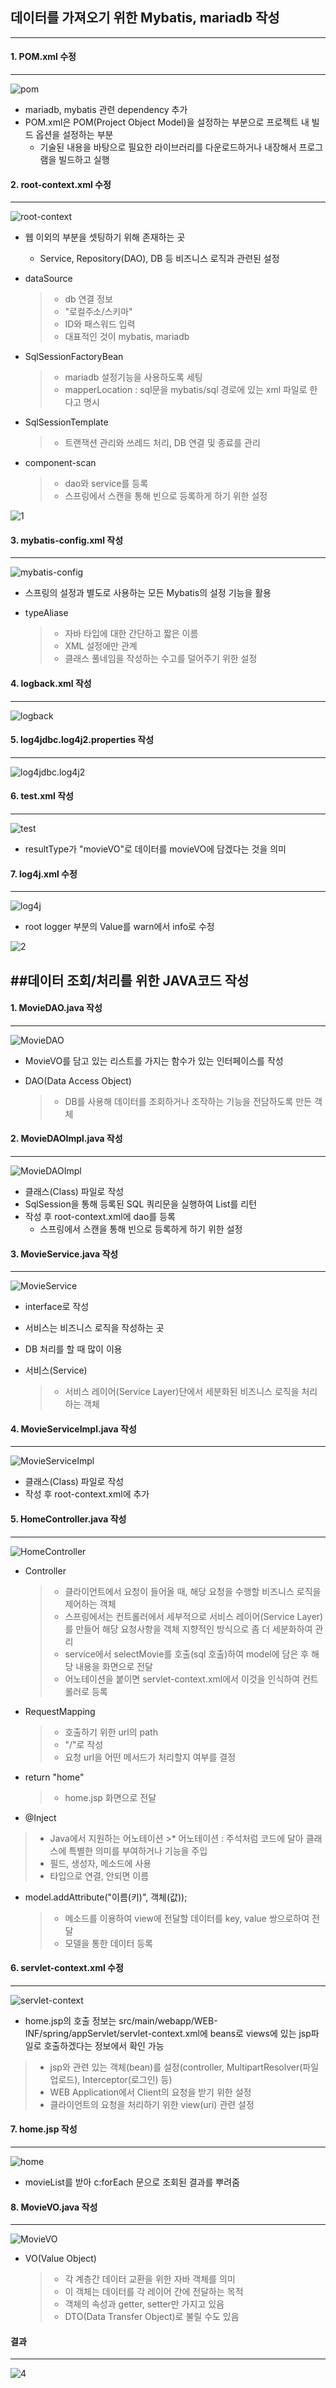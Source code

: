 ## 데이터를 가져오기 위한 Mybatis, mariadb 작성
----------------------------------------------

#### 1.	POM.xml 수정
----------------------------------
![pom](./image/pom.PNG)

*	mariadb, mybatis 관련 dependency 추가
*	POM.xml은 POM(Project Object Model)을 설정하는 부분으로 프로젝트 내 빌드 옵션을 설정하는 부분
	*	기술된 내용을 바탕으로 필요한 라이브러리를 다운로드하거나 내장해서 프로그램을 빌드하고 실행	


#### 2. root-context.xml 수정
-------------------------
![root-context](./image/root-context.PNG)

*	웹 이외의 부분을 셋팅하기 위해 존재하는 곳
	*	Service, Repository(DAO), DB 등 비즈니스 로직과 관련된 설정
*	dataSource
	>*	db 연결 정보
	>* "로컬주소/스키마"
	>* ID와 패스워드 입력
	>* 대표적인 것이 mybatis, mariadb
	
*	SqlSessionFactoryBean
	>* mariadb 설정기능을 사용하도록 세팅
	>* mapperLocation : sql문을 mybatis/sql 경로에 있는 xml 파일로 한다고 명시

*	SqlSessionTemplate
	>* 트랜잭션 관리와 쓰레드 처리, DB 연결 및 종료를 관리

* component-scan
	>* dao와 service를 등록
	>* 스프링에서 스캔을 통해 빈으로 등록하게 하기 위한 설정


![1](./image/1.PNG)


#### 3. mybatis-config.xml 작성
----------------------------------------------
![mybatis-config](./image/mybatis-config.PNG)

*	스프링의 설정과 별도로 사용하는 모든 Mybatis의 설정 기능을 활용

*	typeAliase
	>* 자바 타입에 대한 간단하고 짧은 이름
	>* XML 설정에만 관계
	>* 클래스 풀네임을 작성하는 수고를 덜어주기 위한 설정


#### 4. logback.xml 작성
----------------------------------------------
![logback](./image/logback.PNG)


#### 5. log4jdbc.log4j2.properties 작성
----------------------------------------------
![log4jdbc.log4j2](./image/log4jdbc.log4j2.PNG)


#### 6. test.xml 작성
----------------------------------------------
![test](./image/test.PNG)

* resultType가 "movieVO"로 데이터를 movieVO에 담겠다는 것을 의미


#### 7. log4j.xml 수정
----------------------------------------------
![log4j](./image/log4j.PNG)

* root logger 부분의 Value를 warn에서 info로 수정


![2](./image/2.PNG)


##데이터 조회/처리를 위한 JAVA코드 작성
----------------------------------------------

#### 1. MovieDAO.java 작성
----------------------------------------------
![MovieDAO](./image/MovieDAO.PNG)

* MovieVO를 담고 있는 리스트를 가지는 함수가 있는 인터페이스를 작성

* DAO(Data Access Object)
	>* DB를 사용해 데이터를 조회하거나 조작하는 기능을 전담하도록 만든 객체


#### 2. MovieDAOImpl.java 작성
----------------------------------------------
![MovieDAOImpl](./image/MovieDAOImpl.PNG)

* 클래스(Class) 파일로 작성
* SqlSession을 통해 등록된 SQL 쿼리문을 실행하여 List를 리턴
* 작성 후 root-context.xml에 dao를 등록
	* 스프링에서 스캔을 통해 빈으로 등록하게 하기 위한 설정


#### 3. MovieService.java 작성
----------------------------------------------
![MovieService](./image/MovieService.PNG)

* interface로 작성
* 서비스는 비즈니스 로직을 작성하는 곳
* DB 처리를 할 때 많이 이용

* 서비스(Service)
	>* 서비스 레이어(Service Layer)단에서 세분화된 비즈니스 로직을 처리하는 객체


#### 4. MovieServiceImpl.java 작성
----------------------------------------------
![MovieServiceImpl](./image/MovieServiceImpl.PNG)

* 클래스(Class) 파일로 작성
* 작성 후 root-context.xml에 추가


#### 5. HomeController.java 작성
----------------------------------------------
![HomeController](./image/HomeController.PNG)

 * Controller
	>* 클라이언트에서 요청이 들어올 때, 해당 요청을 수행할 비즈니스 로직을 제어하는 객체
	>* 스프링에서는 컨트롤러에서 세부적으로 서비스 레이어(Service Layer)를 만들어 해당 요청사항을 객체 지향적인 방식으로 좀 더 세분화하여 관리
	>* service에서 selectMovie를 호출(sql 호출)하여 model에 담은 후 해당 내용을 화면으로 전달
	>* 어노테이션을 붙이면 servlet-context.xml에서 이것을 인식하여 컨트롤러로 등록
	
 * RequestMapping
	>* 호출하기 위한 url의 path
	>* "/"로 작성
	>* 요청 url을 어떤 메서드가 처리할지 여부를 결정

 * return "home"
	>* home.jsp 화면으로 전달

 * @Inject
 >* Java에서 지원하는 어노테이션
	 >* 어노테이션 : 주석처럼 코드에 달아 클래스에 특별한 의미를 부여하거나 기능을 주입
 >* 필드, 생성자, 메소드에 사용
 >* 타입으로 연결, 안되면 이름

 * model.addAttribute("이름(키)", 객체(값));
	> * 메소드를 이용하여 view에 전달할 데이터를 key, value 쌍으로하여 전달
	>* 모델을 통한 데이터 등록


#### 6. servlet-context.xml 수정
----------------------------------------------
![servlet-context](./image/servlet-context.PNG)

 * home.jsp의 호출 정보는 src/main/webapp/WEB-INF/spring/appServlet/servlet-context.xml에 beans로 views에 있는 jsp파일로 호출하겠다는 정보에서 확인 가능
 >* jsp와 관련 있는 객체(bean)를 설정(controller, MultipartResolver(파일 업로드), Interceptor(로그인) 등)
 >* WEB Application에서 Client의 요청을 받기 위한 설정
 >* 클라이언트의 요청을 처리하기 위한 view(uri) 관련 설정


#### 7. home.jsp 작성
----------------------------------------------
![home](./image/home.PNG)

* movieList를 받아 c:forEach 문으로 조회된 결과를 뿌려줌


#### 8. MovieVO.java 작성
----------------------------------------------
![MovieVO](./image/MovieVO.PNG)

 * VO(Value Object)
	>* 각 계층간 데이터 교환을 위한 자바 객체를 의미
	>* 이 객체는 데이터를 각 레이어 간에 전달하는 목적
	>* 객체의 속성과 getter, setter만 가지고 있음
	>* DTO(Data Transfer Object)로 불릴 수도 있음


#### 결과
----------------------------------------------
![4](./image/4.PNG)


